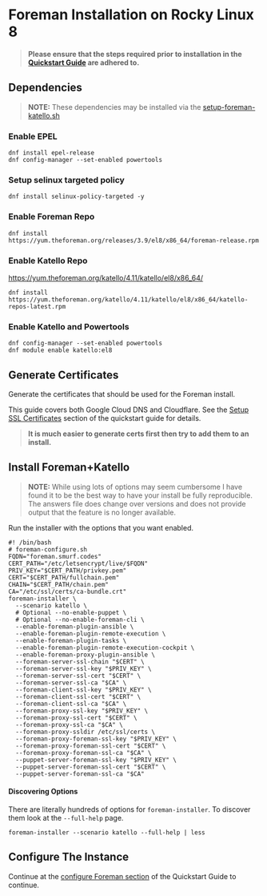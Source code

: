 # Foreman Installation on Rocky Linux 8

> **Please ensure that the steps required prior to installation in the [Quickstart Guide](./quickstart.md) are adhered to.**

## Dependencies

> **NOTE:** These dependencies may be installed via the [setup-foreman-katello.sh](scripts/install-foreman-katello.sh)

### Enable EPEL

```
dnf install epel-release
dnf config-manager --set-enabled powertools
```

### Setup selinux targeted policy

```
dnf install selinux-policy-targeted -y
```

### Enable Foreman Repo

```
dnf install https://yum.theforeman.org/releases/3.9/el8/x86_64/foreman-release.rpm
```

### Enable Katello Repo
https://yum.theforeman.org/katello/4.11/katello/el8/x86_64/
```
dnf install https://yum.theforeman.org/katello/4.11/katello/el8/x86_64/katello-repos-latest.rpm
```

### Enable Katello and Powertools

```
dnf config-manager --set-enabled powertools
dnf module enable katello:el8 
```
## Generate Certificates

Generate the certificates that should be used for the Foreman install.

This guide covers both Google Cloud DNS and Cloudflare. See the [Setup SSL Certificates](./quickstart.md#setup-ssl-certificates) section of the quickstart guide for details.

> **It is much easier to generate certs first then try to add them to an install.**

## Install Foreman+Katello

> **NOTE:** While using lots of options may seem cumbersome I have found it to be the best way to have your install be fully reproducible. The answers file does change over versions and does not provide output that the feature is no longer available.

Run the installer with the options that you want enabled.

```
#! /bin/bash
# foreman-configure.sh
FQDN="foreman.smurf.codes"
CERT_PATH="/etc/letsencrypt/live/$FQDN"
PRIV_KEY="$CERT_PATH/privkey.pem"
CERT="$CERT_PATH/fullchain.pem"
CHAIN="$CERT_PATH/chain.pem"
CA="/etc/ssl/certs/ca-bundle.crt"
foreman-installer \
  --scenario katello \
  # Optional --no-enable-puppet \
  # Optional --no-enable-foreman-cli \
  --enable-foreman-plugin-ansible \
  --enable-foreman-plugin-remote-execution \
  --enable-foreman-plugin-tasks \
  --enable-foreman-plugin-remote-execution-cockpit \
  --enable-foreman-proxy-plugin-ansible \
  --foreman-server-ssl-chain "$CERT" \
  --foreman-server-ssl-key "$PRIV_KEY" \
  --foreman-server-ssl-cert "$CERT" \
  --foreman-server-ssl-ca "$CA" \
  --foreman-client-ssl-key "$PRIV_KEY" \
  --foreman-client-ssl-cert "$CERT" \
  --foreman-client-ssl-ca "$CA" \
  --foreman-proxy-ssl-key "$PRIV_KEY" \
  --foreman-proxy-ssl-cert "$CERT" \
  --foreman-proxy-ssl-ca "$CA" \
  --foreman-proxy-ssldir /etc/ssl/certs \
  --foreman-proxy-foreman-ssl-key "$PRIV_KEY" \
  --foreman-proxy-foreman-ssl-cert "$CERT" \
  --foreman-proxy-foreman-ssl-ca "$CA" \
  --puppet-server-foreman-ssl-key "$PRIV_KEY" \
  --puppet-server-foreman-ssl-cert "$CERT" \
  --puppet-server-foreman-ssl-ca "$CA" 

```

#### Discovering Options

There are literally hundreds of options for `foreman-installer`. To discover them look at the `--full-help` page.

```
foreman-installer --scenario katello --full-help | less
```

## Configure The Instance

Continue at the [configure Foreman section](quickstart.md#configure-foreman) of the Quickstart Guide to continue.
